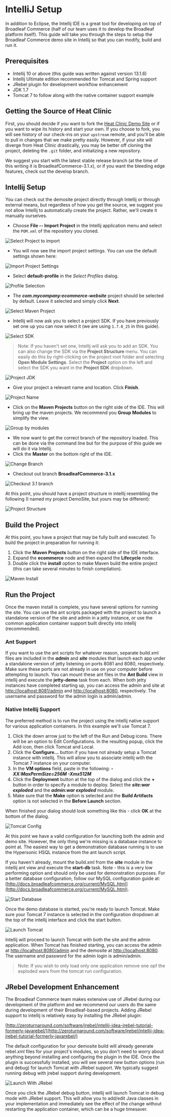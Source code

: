 # IntelliJ Setup

In addition to Eclipse, the Intellij IDE is a great tool for developing on top of Broadleaf Commerce (half of our team uses it to develop the Broadleaf platform itself). This guide will take you through the steps to setup the Broadleaf Commerce demo site in Intellij so that you can modify, build and run it.

## Prerequisites

 - Intellij 10 or above (this guide was written against version 13.1.6)
 - Intellij Ultimate edition recommended for Tomcat and Spring support
 - JRebel plugin for development workflow enhancement
 - JDK 1.7
 - Tomcat 7 to follow along with the native container support example

## Getting the Source of Heat Clinic

First, you should decide if you want to fork the [Heat Clinic Demo Site](https://github.com/BroadleafCommerce/DemoSite) or if you want to wipe its history and start your own. If you choose to fork, you will see history of our check-ins on your `upstream` remote, and you'll be able to pull in changes that we make pretty easily. However, if your site will diverge from Heat Clinic drastically, you may be better off cloning the project, deleting the `.git` folder, and initializing a new repository.

We suggest you start with the latest stable release branch (at the time of this writing it is BroadleafCommerce-3.1.x), or if you want the bleeding edge features, check out the develop branch.

## Intellij Setup

You can check out the demosite project directly through Intellij or through external means, but regardless of how you get the source, we suggest you not allow Intellij to automatically create the project. Rather, we'll create it manually ourselves.

 - Choose **File -- Import Project** in the Intellij application menu and select the `POM.xml` of the repository you cloned. 

![Select Project to import](intellij-select-pom.png)

 - You will now see the import project settings. You can use the default settings shown here:

![Import Project Settings](intellij-import-project-settings.png)

 - Select **default-profile** in the *Select Profiles* dialog.

![Profile Selection](intellij-profile-selection.png)

 - The ***com.mycompany:ecommerce-website*** project should be selected by default. Leave it selected and simply click **Next**. 

![Select Maven Project](intellij-select-maven-project.png)

 - Intellij will now ask you to select a project SDK. If you have previously set one up you can now select it (we are using `1.7.0_25` in this guide).

![Select SDK](intellij-select-sdk.png)

> Note: If you haven't set one, Intellij will ask you to add an SDK. You can also change the SDK via the **Project Structure** menu. You can easily do this by right-clicking on the project root folder and selecting **Open Module Settings**. Select the **Project** option on the left and select the SDK you want in the **Project SDK** dropdown.

![Project JDK](intellij-project-jdk.png)

 - Give your project a relevant name and location. Click **Finish**.

![Project Name](intellij-enter-name.png)

 - Click on the **Maven Projects** button on the right side of the IDE. This will bring up the maven projects. We recommend you **Group Modules** to simplify the view.
 
![Group by modules](intellij-group-modules.png)
 
 - We now want to get the correct branch of the repository loaded. This can be done via the command line but for the purpose of this guide we will do it via Intellij.
 - Click the **Master** on the bottom right of the IDE.

![Change Branch](intellij-change-branch.png)

 - Checkout out branch **BroadleafCommerce-3.1.x**
 
![Checkout 3.1 branch](intellij-checkout-3.1.png)

At this point, you should have a project structure in intellij resembling the following (I named my project DemoSite, but yours may be different):

![Project Structure](intellij-project-structure.png)

## Build the Project

At this point, you have a project that may be fully built and executed. To build the project in preparation for running it:

1. Click the **Maven Projects** button on the right side of the IDE interface.
2. Expand the **ecommerce** node and then expand the **Lifecycle** node.
3. Double click the **install** option to make Maven build the entire project (this can take several minutes to finish compilation).

![Maven Install](intellij-maven-install.png)

## Run the Project

Once the maven install is complete, you have several options for running the site. You can use the ant scripts packaged with the project to launch a standalone version of the site and admin in a jetty instance, or use the common application container support built directly into intellij (recommended).

### Ant Support

If you want to use the ant scripts for whatever reason, separate build.xml files are included in the ***admin*** and ***site*** modules that launch each app under a standalone version of jetty listening on ports 8081 and 8080, respectively. Make sure these ports are not already in use on your computer before attempting to launch. You can mount these ant files in the **Ant Build** view in intellij and execute the **jetty-demo** task from each. When both jetty instances have completed starting up, you can access the admin and site at [http://localhost:8081/admin](http://localhost:8081/admin) and [http://localhost:8080](http://localhost:8080), respectively. The username and password for the admin login is admin/admin.

### Native Intellij Support

The preferred method is to run the project using the intellij native support for various application containers. In this example we'll use Tomcat 7.

1. Click the down arrow just to the left of the Run and Debug icons. There will be an option to Edit Configurations. In the resulting popup, click the Add icon, then click Tomcat and Local.
2. Click the **Configure…** button if you have not already setup a Tomcat instance with intellij. This will allow you to associate intellij with the Tomcat 7 instance on your computer.
3. In the **VM options** field, paste in the following: ***-XX:MaxPermSize=256M -Xmx512M***
4. Click the **Deployment** button at the top of the dialog and click the **+** button in order to specify a module to deploy. Select the ***site:war exploded*** and the ***admin:war exploded*** module.
5. Make sure that the **Make** option is selected and the **Build Artifacts** option is not selected in the **Before Launch** section.

When finished your dialog should look something like this - click **OK** at the bottom of the dialog.

![Tomcat Config](intellij-tomcat-config.png)

At this point we have a valid configuration for launching both the admin and demo site. However, the only thing we're missing is a database instance to point at. The easiest way to get a demonstration database running is to use the Hypersonic HSQL instance from the ant launch script.

If you haven't already, mount the build.xml from the **site** module in the intellij ant view and execute the **start-db** task. Note - this is a very low performing option and should only be used for demonstration purposes. For a better database configuration, follow our MySQL configuration guide at: [http://docs.broadleafcommerce.org/current/MySQL.html](http://docs.broadleafcommerce.org/current/MySQL.html).

![Start Database](intellij-start-db.png)

Once the demo database is started, you're ready to launch Tomcat. Make sure your Tomcat 7 instance is selected in the configuration dropdown at the top of the intellij interface and click the start button.

![Launch Tomcat](intellij-launch-tomcat.png)

Intellij will proceed to launch Tomcat with both the site and the admin application. When Tomcat has finished starting, you can access the admin at [http://localhost:8080/admin](http://localhost:8080/admin) and the demosite at [http://localhost:8080](http://localhost:8080). The username and password for the admin login is admin/admin.

> Note: If you wish to only load only one application remove one opf the exploded wars from the tomcat run configuration. 

## JRebel Development Enhancement

The Broadleaf Commerce team makes extensive use of JRebel during our development of the platform and we recommend our users do the same during development of their Broadleaf-based projects. Adding JRebel support to intellij is relatively easy by installing the JRebel plugin:

[http://zeroturnaround.com/software/jrebel/intellij-idea-jrebel-tutorial-formerly-javarebel/](http://zeroturnaround.com/software/jrebel/intellij-idea-jrebel-tutorial-formerly-javarebel/)

The default configuration for your demosite build will already generate rebel.xml files for your project's modules, so you don't need to worry about anything beyond installing and configuring the plugin in the IDE. Once the plugin is successfully installed, you will see several new button options (run and debug) for launch Tomcat with JRebel support. We typically suggest running debug with jrebel support during development.

![Launch With JRebel](intellij-launch-jrebel.png)

Once you click the JRebel debug button, intellij will launch Tomcat in debug mode with JRebel support. This will allow you to add/edit Java classes in your implementation and immediately see the effect of the change without restarting the application container, which can be a huge timesaver.












